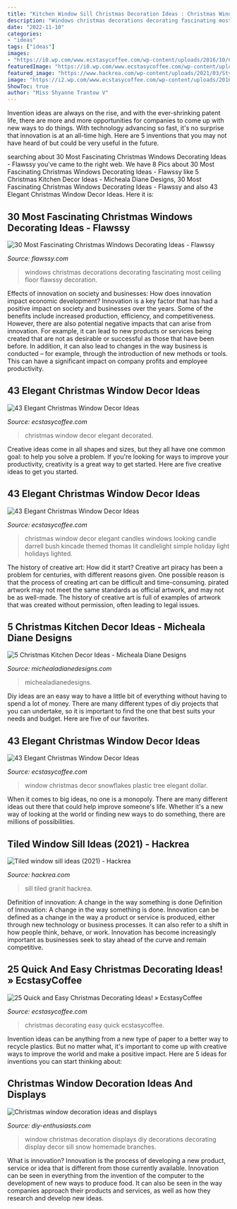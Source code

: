 ```yaml
---
title: "Kitchen Window Sill Christmas Decoration Ideas : Christmas Window Decor Elegant Candles Windows Looking Candle Darrell Bush Kincade Themed Thomas Lit Candlelight Simple Holiday Light Holidays Lighted"
description: "Windows christmas decorations decorating fascinating most ceiling floor flawssy decoration"
date: "2022-11-10"
categories:
- "ideas"
tags: ["ideas"]
images:
- "https://i0.wp.com/www.ecstasycoffee.com/wp-content/uploads/2016/10/Christmas-Decorating-37.jpg"
featuredImage: "https://i0.wp.com/www.ecstasycoffee.com/wp-content/uploads/2016/10/Plastic-snowflakes-from-Dollar-Tree.jpg?resize=564%2C845"
featured_image: "https://www.hackrea.com/wp-content/uploads/2021/03/Stylish-marble-granit-for-window-sill-768x768.jpg?is-pending-load=1"
image: "https://i2.wp.com/www.ecstasycoffee.com/wp-content/uploads/2016/10/Windowboxes-decorated-for-Christmas.jpg?resize=498%2C800&amp;ssl=1"
ShowToc: true
author: "Miss Shyanne Trantow V"
---
```



Invention ideas are always on the rise, and with the ever-shrinking patent life, there are more and more opportunities for companies to come up with new ways to do things. With technology advancing so fast, it's no surprise that innovation is at an all-time high. Here are 5 inventions that you may not have heard of but could be very useful in the future.

	

		
searching about 30 Most Fascinating Christmas Windows Decorating Ideas - Flawssy you've came to the right web. We have 8 Pics about 30 Most Fascinating Christmas Windows Decorating Ideas - Flawssy like 5 Christmas Kitchen Decor Ideas - Micheala Diane Designs, 30 Most Fascinating Christmas Windows Decorating Ideas - Flawssy and also 43 Elegant Christmas Window Decor Ideas. Here it is:
		
    
## 30 Most Fascinating Christmas Windows Decorating Ideas - Flawssy

<img loading=lazy src="http://flawssy.com/wp-content/uploads/2016/10/Floor-to-Ceiling-Windows.jpg" onerror="this.onerror=null;this.src='https://tse1.mm.bing.net/th?id=OIP.dJOj3ukk3A5sD90Kjh6nqgHaJ3&amp;pid=15.1';" alt="30 Most Fascinating Christmas Windows Decorating Ideas - Flawssy">

_Source: flawssy.com_

>windows christmas decorations decorating fascinating most ceiling floor flawssy decoration. 

	

Effects of innovation on society and businesses: How does innovation impact economic development?
Innovation is a key factor that has had a positive impact on society and businesses over the years. Some of the benefits include increased production, efficiency, and competitiveness. However, there are also potential negative impacts that can arise from innovation. For example, it can lead to new products or services being created that are not as desirable or successful as those that have been before. In addition, it can also lead to changes in the way business is conducted – for example, through the introduction of new methods or tools. This can have a significant impact on company profits and employee productivity.

    
## 43 Elegant Christmas Window Decor Ideas

<img loading=lazy src="https://i2.wp.com/www.ecstasycoffee.com/wp-content/uploads/2016/10/Windowboxes-decorated-for-Christmas.jpg?resize=498%2C800&amp;ssl=1" onerror="this.onerror=null;this.src='https://tse3.mm.bing.net/th?id=OIP.C1OlGEi0xyRl_FkyjN5CJwHaL5&amp;pid=15.1';" alt="43 Elegant Christmas Window Decor Ideas">

_Source: ecstasycoffee.com_

>christmas window decor elegant decorated. 

	

Creative ideas come in all shapes and sizes, but they all have one common goal: to help you solve a problem. If you're looking for ways to improve your productivity, creativity is a great way to get started. Here are five creative ideas to get you started.

    
## 43 Elegant Christmas Window Decor Ideas

<img loading=lazy src="http://www.ecstasycoffee.com/wp-content/uploads/2016/10/Thomas-Kincade-themed-Christmas.jpg" onerror="this.onerror=null;this.src='https://tse4.mm.bing.net/th?id=OIP.3HpL3vIVjEp4Z4Yp6oFsYgHaJ6&amp;pid=15.1';" alt="43 Elegant Christmas Window Decor Ideas">

_Source: ecstasycoffee.com_

>christmas window decor elegant candles windows looking candle darrell bush kincade themed thomas lit candlelight simple holiday light holidays lighted. 

	

The history of creative art: How did it start?
Creative art piracy has been a problem for centuries, with different reasons given. One possible reason is that the process of creating art can be difficult and time-consuming. pirated artwork may not meet the same standards as official artwork, and may not be as well-made. The history of creative art is full of examples of artwork that was created without permission, often leading to legal issues.

    
## 5 Christmas Kitchen Decor Ideas - Micheala Diane Designs

<img loading=lazy src="https://michealadianedesigns.com/wp-content/uploads/2019/12/Christmas-Kitchen_11.jpg" onerror="this.onerror=null;this.src='https://tse1.mm.bing.net/th?id=OIP.wU7NFAEHT67TrrLDkgOkvwHaJ4&amp;pid=15.1';" alt="5 Christmas Kitchen Decor Ideas - Micheala Diane Designs">

_Source: michealadianedesigns.com_

>michealadianedesigns. 

	

Diy ideas are an easy way to have a little bit of everything without having to spend a lot of money. There are many different types of diy projects that you can undertake, so it is important to find the one that best suits your needs and budget. Here are five of our favorites.

    
## 43 Elegant Christmas Window Decor Ideas

<img loading=lazy src="https://i0.wp.com/www.ecstasycoffee.com/wp-content/uploads/2016/10/Plastic-snowflakes-from-Dollar-Tree.jpg?resize=564%2C845" onerror="this.onerror=null;this.src='https://tse3.mm.bing.net/th?id=OIP.1o7-_MotfkU2Etz7IWlywwHaLG&amp;pid=15.1';" alt="43 Elegant Christmas Window Decor Ideas">

_Source: ecstasycoffee.com_

>window christmas decor snowflakes plastic tree elegant dollar. 

	

When it comes to big ideas, no one is a monopoly. There are many different ideas out there that could help improve someone's life. Whether it's a new way of looking at the world or finding new ways to do something, there are millions of possibilities. 

    
## Tiled Window Sill Ideas (2021) - Hackrea

<img loading=lazy src="https://www.hackrea.com/wp-content/uploads/2021/03/Stylish-marble-granit-for-window-sill-768x768.jpg?is-pending-load=1" onerror="this.onerror=null;this.src='https://tse3.mm.bing.net/th?id=OIP.3Y2GOb4l6LsTR6lsr-ihDwHaHa&amp;pid=15.1';" alt="Tiled window sill ideas (2021) - Hackrea">

_Source: hackrea.com_

>sill tiled granit hackrea. 

	

Definition of innovation: A change in the way something is done
Definition of Innovation: A change in the way something is done. Innovation can be defined as a change in the way a product or service is produced, either through new technology or business processes. It can also refer to a shift in how people think, behave, or work. Innovation has become increasingly important as businesses seek to stay ahead of the curve and remain competitive.

    
## 25 Quick And Easy Christmas Decorating Ideas! » EcstasyCoffee

<img loading=lazy src="https://i0.wp.com/www.ecstasycoffee.com/wp-content/uploads/2016/10/Christmas-Decorating-37.jpg" onerror="this.onerror=null;this.src='https://tse2.mm.bing.net/th?id=OIP.hItVLx4u6fXZKtQGQAk-YQHaLH&amp;pid=15.1';" alt="25 Quick and Easy Christmas Decorating Ideas! » EcstasyCoffee">

_Source: ecstasycoffee.com_

>christmas decorating easy quick ecstasycoffee. 

	

Invention ideas can be anything from a new type of paper to a better way to recycle plastics. But no matter what, it's important to come up with creative ways to improve the world and make a positive impact. Here are 5 ideas for inventions you can start thinking about: 

    
## Christmas Window Decoration Ideas And Displays

<img loading=lazy src="https://www.diy-enthusiasts.com/wp-content/uploads/2013/09/christmas-window-decoration-ideas-small-pot-plants-birds-branch.jpg" onerror="this.onerror=null;this.src='https://tse1.mm.bing.net/th?id=OIP.dBJqm9a7VhuyiuyVApiqnwHaLH&amp;pid=15.1';" alt="Christmas window decoration ideas and displays">

_Source: diy-enthusiasts.com_

>window christmas decoration displays diy decorations decorating display decor sill snow homemade branches. 

	

What is innovation?
Innovation is the process of developing a new product, service or idea that is different from those currently available. Innovation can be seen in everything from the invention of the computer to the development of new ways to produce food. It can also be seen in the way companies approach their products and services, as well as how they research and develop new ideas.

